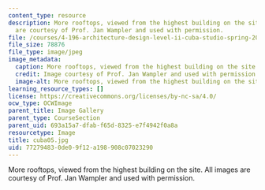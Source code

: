 ```yaml
---
content_type: resource
description: More rooftops, viewed from the highest building on the site. All images
  are courtesy of Prof. Jan Wampler and used with permission.
file: /courses/4-196-architecture-design-level-ii-cuba-studio-spring-2004/772794830de09f12a198908c07023290_cuba05.jpg
file_size: 78876
file_type: image/jpeg
image_metadata:
  caption: More rooftops, viewed from the highest building on the site.
  credit: Image courtesy of Prof. Jan Wampler and used with permission.
  image-alt: More rooftops, viewed from the highest building on the site.
learning_resource_types: []
license: https://creativecommons.org/licenses/by-nc-sa/4.0/
ocw_type: OCWImage
parent_title: Image Gallery
parent_type: CourseSection
parent_uid: 693a15a7-dfab-f65d-8325-e7f4942f0a8a
resourcetype: Image
title: cuba05.jpg
uid: 77279483-0de0-9f12-a198-908c07023290
---
```

More rooftops, viewed from the highest building on the site. All images are courtesy of Prof. Jan Wampler and used with permission.